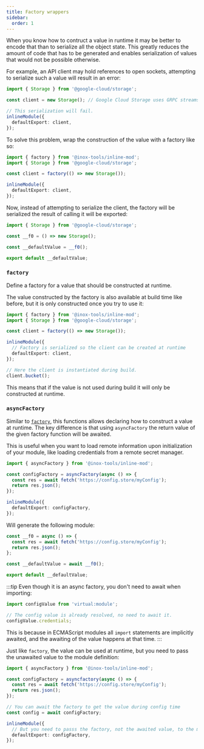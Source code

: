 ```yaml
---
title: Factory wrappers
sidebar:
  order: 1
---
```


When you know how to contruct a value in runtime it may be better to encode that than to serialize all the object state. This greatly reduces the amount of code that has to be generated and enables serialization of values that would not be possible otherwise.

For example, an API client may hold references to open sockets, attempting to serialize such a value will result in an error:

```ts
import { Storage } from '@google-cloud/storage';

const client = new Storage(); // Google Cloud Storage uses GRPC streams, holding an open socket.

// This serialization will fail.
inlineModule({
  defaultExport: client,
});
```

To solve this problem, wrap the construction of the value with a factory like so:

```ts
import { factory } from '@inox-tools/inline-mod';
import { Storage } from '@google-cloud/storage';

const client = factory(() => new Storage());

inlineModule({
  defaultExport: client,
});
```

Now, instead of attempting to serialize the client, the factory will be serialized the result of calling it will be exported:

```js
import { Storage } from '@google-cloud/storage';

const __f0 = () => new Storage();

const __defaultValue = __f0();

export default __defaultValue;
```

### `factory`

Define a factory for a value that should be constructed at runtime.

The value constructed by the factory is also available at build time like before, but it is only constructed once you try to use it:

```ts
import { factory } from '@inox-tools/inline-mod';
import { Storage } from '@google-cloud/storage';

const client = factory(() => new Storage());

inlineModule({
  // Factory is serialized so the client can be created at runtime
  defaultExport: client,
});

// Here the client is instantiated during build.
client.bucket();
```

This means that if the value is not used during build it will only be constructed at runtime.

### `asyncFactory`

Similar to [`factory`](#factory), this functions allows declaring how to construct a value at runtime. The key difference is that using `asyncFactory` the return value of the given factory function will be awaited.

This is useful when you want to load remote information upon initialization of your module, like loading credentials from a remote secret manager.

```ts
import { asyncFactory } from '@inox-tools/inline-mod';

const configFactory = asyncFactory(async () => {
  const res = await fetch('https://config.store/myConfig');
  return res.json();
});

inlineModule({
  defaultExport: configFactory,
});
```

Will generate the following module:

```js
const __f0 = async () => {
  const res = await fetch('https://config.store/myConfig');
  return res.json();
};

const __defaultValue = await __f0();

export default __defaultValue;
```

:::tip
Even though it is an async factory, you don't need to await when importing:

```ts
import configValue from 'virtual:module';

// The config value is already resolved, no need to await it.
configValue.credentials;
```

This is because in ECMAScript modules all `import` statements are implicitly awaited, and the awaiting of the value happens at that time.
:::

Just like `factory`, the value can be used at runtime, but you need to pass the unawaited value to the module definition:

```ts
import { asyncFactory } from '@inox-tools/inline-mod';

const configFactory = asyncfactory(async () => {
  const res = await fetch('https://config.store/myConfig');
  return res.json();
});

// You can await the factory to get the value during config time
const config = await configFactory;

inlineModule({
  // But you need to passs the factory, not the awaited value, to the module definition
  defaultExport: configFactory,
});
```
